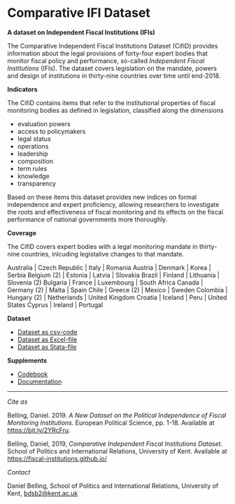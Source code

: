 # Comparative IFI Dataset

**A dataset on Independent Fiscal Institutions (IFIs)**

The Comparative Independent Fiscal Institutions Dataset (CifiD) provides information about the legal provisions of forty-four expert bodies that monitor fiscal policy and performance, so-called *Independent Fiscal Institutions* (IFIs). The dataset covers legislation on the mandate, powers and design of institutions in thirty-nine countries over time until end-2018.

**Indicators**

The CifiD contains items that refer to the institutional properties of fiscal monitoring bodies as defined in legislation, classified along the dimensions

* evaluation powers
* access to policymakers
* legal status
* operations
* leadership
* composition
* term rules
* knowledge
* transparency

Based on these items this dataset provides new indices on formal independence and expert proficiency, allowing researchers to investigate the roots and effectiveness of fiscal monitoring and its effects on the fiscal performance of national governments more thoroughly.

**Coverage**

The CifiD covers expert bodies with a legal monitoring mandate in thirty-nine countries, inlcuding legistalive changes to that mandate.

Australia | Czech Republic | Italy | Romania
Austria | Denmark | Korea | Serbia
Belgium (2) | Estonia | Latvia | Slovakia
Brazil | Finland | Lithuania | Slovenia (2)
Bulgaria | France | Luxembourg | South Africa
Canada | Germany (2) | Malta | Spain
Chile | Greece (2) | Mexico | Sweden
Colombia | Hungary (2) | Netherlands | United Kingdom
Croatia | Iceland | Peru | United States
Cyprus | Ireland | Portugal

**Dataset**

* <a href= "https://fiscal-institutions.github.io/CifiD%20Dataset.csv" target="_blank">Dataset as csv-code</a>
* <a href= "https://fiscal-institutions.github.io/CifiD%20Dataset.xlsx" target="_blank">Dataset as Excel-file</a>
* <a href= "https://fiscal-institutions.github.io/CifiD%20Dataset.dta" target="_blank">Dataset as Stata-file</a>

**Supplements**

* <a href= "https://fiscal-institutions.github.io/CifiD%20Codebook.pdf" target="_blank">Codebook</a>
* <a href= "https://fiscal-institutions.github.io/CifiD%20Documentation.pdf" target="_blank">Documentation</a>

----

*Cite as*

Belling, Daniel. 2019. *A New Dataset on the Political Independence of Fiscal Monitoring Institutions*. European Political Science, pp. 1-18. Available at https://bit.ly/2YRcFru.

Belling, Daniel, 2019, *Comparative Independent Fiscal Institutions Dataset*.
School of Politics and International Relations, University of Kent. Available at
https://fiscal-institutions.github.io/


*Contact*

Daniel Belling,
School of Politics and International Relations,
University of Kent,
bdsb2@kent.ac.uk
